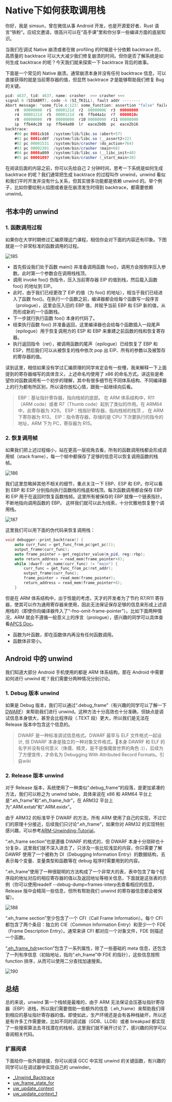 # Native下如何获取调用栈

你好，我是 simsun，曾在微信从事 Android 开发，也是开源爱好者、Rust 语言“铁粉”。应绍文邀请，很高兴可以在“高手课”里和你分享一些编译方面的底层知识。

当我们在调试 Native 崩溃或者在做 profiling 的时候是十分依赖 backtrace 的，高质量的 backtrace 可以大大减少我们修复崩溃的时间。但你是否了解系统是如何生成 backtrace 的呢？今天我们就来探索一下 backtrace 背后的故事。

下面是一个常见的 Native 崩溃。通常崩溃本身并没有任何 backtrace 信息，可以直接获得的就是当前寄存器的值，但显然 backtrace 才是能够帮助我们修复 Bug 的关键。

```java
pid: 4637, tid: 4637, name: crasher  >>> crasher <<<
signal 6 (SIGABRT), code -6 (SI_TKILL), fault addr --------
Abort message: 'some_file.c:123: some_function: assertion "false" failed'
    r0  00000000  r1  0000121d  r2  00000006  r3  00000008
    r4  0000121d  r5  0000121d  r6  ffb44a1c  r7  0000010c
    r8  00000000  r9  00000000  r10 00000000  r11 00000000
    ip  ffb44c20  sp  ffb44a08  lr  eace2b0b  pc  eace2b16
backtrace:
    #00 pc 0001cb16  /system/lib/libc.so (abort+57)
    #01 pc 0001cd8f  /system/lib/libc.so (__assert2+22)
    #02 pc 00001531  /system/bin/crasher (do_action+764)
    #03 pc 00002301  /system/bin/crasher (main+68)
    #04 pc 0008a809  /system/lib/libc.so (__libc_init+48)
    #05 pc 00001097  /system/bin/crasher (_start_main+38)
```

在阅读后面的内容之前，你可以先给自己 2 分钟时间，思考一下系统是如何生成 backtrace 的呢？我们通常把生成 backtrace 的过程叫作 unwind，unwind 看似和我们平时开发并没有什么关系，但其实很多功能都是依赖 unwind 的。举个例子，比如你要绘制火焰图或者是在崩溃发生时得到 backtrace，都需要依赖 unwind。

## 书本中的 unwind

### 1. 函数调用过程

如果你在大学时期修过汇编原理这门课程，相信你会对下面的内容还有印象。下图就是一个非常标准的函数调用的过程。

![185](../img/模块1/185.png)

- 首先假设我们处于函数 main() 并准备调用函数 foo()，调用方会按倒序压入参数。此时第一个参数会在调用栈栈顶。
- 调用 invoke foo() 伪指令，压入当前寄存器 EIP 的值到栈，然后载入函数 foo() 的地址到 EIP。
- 此时，由于我们已经更改了 EIP 的值（为 foo() 的地址），相当于我们已经进入了函数 foo()。在执行一个函数之前，编译器都会给每个函数写一段序言（prologue），这里会压入旧的 EBP 值，并赋予当前 EBP 和 ESP 新的值，从而形成新的一个函数栈。
- 下一步就行执行函数 foo() 本身的代码了。
- 结束执行函数 foo() 并准备返回，这里编译器也会给每个函数插入一段尾声（epilogue）用于恢复调用方的 ESP 和 EBP 来重建之前函数的栈和恢复寄存器。
- 执行返回指令（ret），被调用函数的尾声（epilogue）已经恢复了 EBP 和 ESP，然后我们可以从被恢复的栈中依次 pop 出 EIP、所有的参数以及被暂存的寄存器的值。

读到这里，相信如果没有学过汇编原理的同学肯定会有一些懵，我来解释一下上面提到的寄存器缩写的具体含义，上述命名均使用了 x86 的命名方式。讲这些是希望你对函数调用有一个初步的理解，其中有很多细节在不同体系结构、不同编译器上的行为都有所区别，所以请你放松心情，跟我一起继续向后看。

>EBP：基址指针寄存器，指向栈帧的底部。
在 ARM 体系结构中，R11（ARM code）或者 R7（Thumb code）起到了类似的作用。在 ARM64 中，此寄存器为 X29。
ESP：栈指针寄存器，指向栈帧的栈顶 ， 在 ARM 下寄存器为 R13。
EIP：指令寄存器，存储的是 CPU 下次要执行的指令的地址，ARM 下为 PC，寄存器为 R15。

### 2. 恢复调用帧

如果我们把上述过程缩小，站在更高一层视角去看，所有的函数调用栈都会形成调用帧（stack frame），每一个帧中都保存了足够的信息可以恢复调用函数的栈帧。

![186](../img/模块1/186.png)

我们这里忽略掉其他不相关的细节，重点关注一下 EBP、ESP 和 EIP。你可以看到 EBP 和 ESP 分别指向执行函数栈的栈底和栈顶。每次函数调用都会保存 EBP 和 EIP 用于在返回时恢复函数栈帧。这里所有被保存的 EBP 就像一个链表指针，不断地指向调用函数的 EBP。 这样我们就可以此为线索，十分优雅地恢复整个调用栈。

![187](../img/模块1/187.png)

这里我们可以用下面的伪代码来恢复调用栈：

```c++
void debugger::print_backtrace() {
    auto curr_func = get_func_from_pc(get_pc());
    output_frame(curr_func);
    auto frame_pointer = get_register_value(m_pid, reg::rbp);
    auto return_address = read_mem(frame_pointer+8);
    while (dwarf::at_name(curr_func) != "main") {
        curr_func = get_func_from_pc(ret_addr);
        output_frame(curr_func);
        frame_pointer = read_mem(frame_pointer);
        return_address = read_mem(frame_pointer+8);
    }
```

但是在 ARM 体系结构中，出于性能的考虑，天才的开发者为了节约 R7/R11 寄存器，使其可以作为通用寄存器来使用，因此无法保证保存足够的信息来形成上述调用栈的（即使你向编译器传入了“-fno-omit-frame-pointer”）。比如下面两种情况，ARM 就会不遵循一般意义上的序言（prologue），感兴趣的同学可以具体查看[APCS Doc](https://www.cl.cam.ac.uk/~fms27/teaching/2001-02/arm-project/02-sort/apcs.txt#1018)。

- 函数为叶函数，即在函数体内再没有任何函数调用。
- 函数体非常小。

## Android 中的 unwind

我们知道大部分 Android 手机使用的都是 ARM 体系结构，那在 Android 中需要如何进行 unwind 呢？我们需要分两种情况分别讨论。

### 1. Debug 版本 unwind

如果是 Debug 版本，我们可以通过“.debug_frame”（有兴趣的同学可以了解一下[DWARF](http://www.dwarfstd.org/doc/DWARF4.pdf)）来帮助我们进行 unwind。这种方法十分高效也十分准确，但缺点是调试信息本身很大，甚至会比程序段（.TEXT 段）更大，所以我们是无法在 Release 版本中包含这个信息的。

>DWARF 是一种标准调试信息格式。DWARF 最早与 ELF 文件格式一起设计, 但 DWARF 本身是独立的一种对象文件格式。本身 DAWRF 和 ELF 的名字并没有任何意义（侏儒、精灵，是不是像魔兽世界的角色 :)），后续为了方便宣传，才命名为 Debugging With Attributed Record Formats。引自wiki

### 2. Release 版本 unwind

对于 Release 版本，系统使用了一种类似“.debug_frame”的段落，是更加紧凑的方法，我们可以称之为 unwind table，具体来说在 x86 和 ARM64 平台上是“.eh_frame”和“.eh_frame_hdr”，在 ARM32 平台上为“.ARM.extab”和“.ARM.exidx”。

由于 ARM32 的标准早于 DWARF 的方法，所有 ARM 使用了自己的实现，不过它们的原理十分接近，后续我们只讨论“.eh_frame”，如果你对 ARM32 的实现特别感兴趣，可以参考[ARM-Unwinding-Tutorial](https://sourceware.org/binutils/docs/as/ARM-Unwinding-Tutorial.html)。

“.eh_frame section”也是遵循 DWARF 的格式的，但 DWARF 本身十分琐碎也十分复杂，这里我们就不深入进去了，只涉及一些比较浅显的内容，你只需要了解 DAWRF 使用了一个被称为 DI（Debugging Information Entry）的数据结构，去表示每个变量、变量类型和函数等在 debug 程序时需要用到的内容。

“.eh_frame”使用了一种很聪明的方法构成了一个非常大的表，表中包含了每个程序段的地址对应的相应寄存器的值以及返回地址等相关信息，下面就是这张表的示例（你可以使用readelf --debug-dump=frames-interp去查看相应的信息，Release 版中会精简一些信息，但所有帮助我们 unwind 的寄存器信息都会被保留）。

![188](../img/模块1/188.png)

“.eh_frame section”至少包含了一个 CFI（Call Frame Information）。每个 CFI 都包含了两个条目：独立的 CIE（Common Information Entry）和至少一个 FDE（Frame Description Entry）。通常来讲 CFI 都对应一个对象文件，FDE 则描述一个函数。

“[.eh_frame_hdr](https://refspecs.linuxfoundation.org/LSB_1.3.0/gLSB/gLSB/ehframehdr.html)section”包含了一系列属性，除了一些基础的 meta 信息，还包含了一列有序信息（初始地址，指向“.eh_frame”中 FDE 的指针），这些信息按照 function 排序，从而可以使用二分查找加速搜索。

![190](../img/模块1/190.png)

## 总结

总的来说，unwind 第一个栈帧是最难的，由于 ARM 无法保证会压基址指针寄存器（EBP）进栈，所以我们需要借助一些额外的信息（.eh_frame）来帮助我们得到相应的基址指针寄存器的值。即使如此，生产环境还是会有各种栈破坏，所以还是有许多工作需要做，比如不同的调试器（GDB、LLDB）或者 breakpad 都实现了一些搜索算法去寻找潜在的栈帧，这里我们就不展开讨论了，感兴趣的同学可以查阅相关代码。

### 扩展阅读

下面给你一些外部链接，你可以阅读 GCC 中实现 unwind 的关键函数，有兴趣的同学可以在调试器中实现自己的 unwinder。

- [_Unwind_Backtrace](https://gcc.gnu.org/git/gitweb.cgi?p=gcc.git;a=blob;f=libgcc/unwind.inc;h=12f62bca7335f3738fb723f00b1175493ef46345;hb=HEAD#l275)
- [uw_frame_state_for](https://gcc.gnu.org/git/gitweb.cgi?p=gcc.git;a=blob;f=libgcc/unwind-dw2.c;h=b262fd9f5b92e2d0ea4f0e65152927de0290fcbd;hb=HEAD#l1222)
- [uw_update_context](https://gcc.gnu.org/git/gitweb.cgi?p=gcc.git;a=blob;f=libgcc/unwind-dw2.c;h=b262fd9f5b92e2d0ea4f0e65152927de0290fcbd;hb=HEAD#l1494)
- [uw_update_context_1](https://gcc.gnu.org/git/gitweb.cgi?p=gcc.git;a=blob;f=libgcc/unwind-dw2.c;h=b262fd9f5b92e2d0ea4f0e65152927de0290fcbd;hb=HEAD#l1376)
